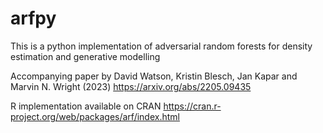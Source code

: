# arfpy

This is a python implementation of adversarial random forests for density estimation and generative modelling

Accompanying paper by David Watson, Kristin Blesch, Jan Kapar and Marvin N. Wright (2023) https://arxiv.org/abs/2205.09435

R implementation available on CRAN https://cran.r-project.org/web/packages/arf/index.html